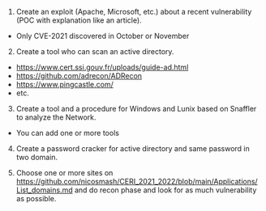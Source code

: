 1) Create an exploit (Apache, Microsoft, etc.) about a recent vulnerability (POC with explanation like an article).
* Only CVE-2021 discovered in October or November 

2) Create a tool who can scan an active directory.
* https://www.cert.ssi.gouv.fr/uploads/guide-ad.html
* https://github.com/adrecon/ADRecon
* https://www.pingcastle.com/
* etc.

3) Create a tool and a procedure for Windows and Lunix based on Snaffler to analyze the Network. 
* You can add one or more tools

4) Create a password cracker for active directory and same password in two domain.

6) Choose one or more sites on https://github.com/nicosmash/CERI_2021_2022/blob/main/Applications/List_domains.md and do recon phase and look for as much vulnerability as possible.
